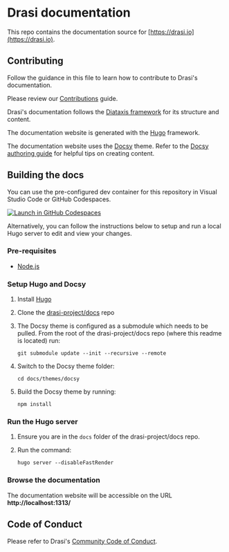 # Drasi documentation
This repo contains the documentation source for [https://drasi.io](https://drasi.io).

## Contributing
Follow the guidance in this file to learn how to contribute to Drasi's documentation. 

Please review our [Contributions](https://github.com/drasi-project/docs/blob/preview/CONTRIBUTING.md) guide.

Drasi's documentation follows the [Diataxis framework](https://diataxis.fr/) for its structure and content. 

The documentation website is generated with the [Hugo](https://gohugo.io/) framework.

The documentation website uses the [Docsy](https://www.docsy.dev/) theme. Refer to the [Docsy authoring guide](https://www.docsy.dev/docs/adding-content/) for helpful tips on creating content.

## Building the docs
You can use the pre-configured dev container for this repository in Visual Studio Code or GitHub Codespaces.

[![Launch in GitHub Codespaces](https://github.com/codespaces/badge.svg)](https://codespaces.new/drasi-project/docs)

Alternatively, you can follow the instructions below to setup and run a local Hugo server to edit and view your changes.

### Pre-requisites
 * [Node.js](https://nodejs.org/en/)

### Setup Hugo and Docsy

1. Install [Hugo](https://gohugo.io/)
1. Clone the [drasi-project/docs](https://github.com/drasi-project/docs) repo
1. The Docsy theme is configured as a submodule which needs to be pulled. From the root of the drasi-project/docs repo (where this readme is located) run: 

    ```git submodule update --init --recursive --remote``` 

1. Switch to  the Docsy theme folder:

   ```cd docs/themes/docsy```

1. Build the Docsy theme by running:

     ```npm install```

### Run the Hugo server
1. Ensure you are in the  ```docs``` folder of the drasi-project/docs repo.
1. Run the command:

     ```hugo server --disableFastRender```

### Browse the documentation
The documentation website will be accessible on the URL **http://localhost:1313/**

## Code of Conduct
Please refer to Drasi's [Community Code of Conduct](https://github.com/drasi-project/community/blob/main/CODE_OF_CONDUCT.md).
